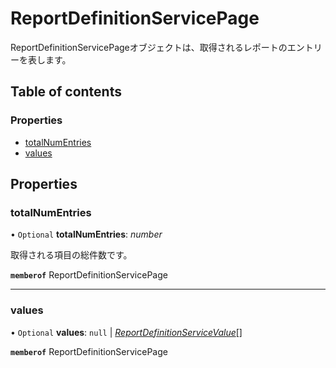 # ReportDefinitionServicePage


<div lang=\"ja\">ReportDefinitionServicePageオブジェクトは、取得されるレポートのエントリーを表します。</div> 

## Table of contents

### Properties

- [totalNumEntries](reportdefinitionservicepage.md#totalnumentries)
- [values](reportdefinitionservicepage.md#values)

## Properties

### totalNumEntries

• `Optional` **totalNumEntries**: *number*

<div lang=\"ja\">取得される項目の総件数です。</div> 

**`memberof`** ReportDefinitionServicePage

___

### values

• `Optional` **values**: ``null`` \| [*ReportDefinitionServiceValue*](reportdefinitionservicevalue.md)[]

**`memberof`** ReportDefinitionServicePage
